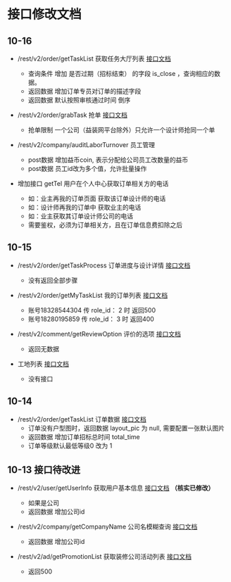 ﻿# 接口修改文档

## 10-16

- /rest/v2/order/getTaskList 获取任务大厅列表 [接口文档](./api/getTaskList.md)
  - 查询条件 增加 是否过期（招标结束） 的字段 is_close ，查询相应的数据。
  - 返回数据 增加订单专员对订单的描述字段
  - 返回数据 默认按照审核通过时间 倒序

- /rest/v2/order/grabTask 抢单 [接口文档](./api/grabTask.md)
  - 抢单限制 一个公司（益装网平台除外）只允许一个设计师抢同一个单

- /rest/v2/company/auditLaborTurnover 员工管理
  - post数据 增加益币coin, 表示分配给公司员工改数量的益币
  - post数据 员工id改为多个值，允许批量操作

- 增加接口 getTel 用户在个人中心获取订单相关方的电话
  - 如：业主再我的订单页面 获取该订单设计师的电话
  - 如：设计师再我的订单中 获取业主的电话
  - 如：业主获取其订单设计师公司的电话
  - 需要鉴权，必须为订单相关方，且在订单信息费扣除之后

## 10-15

- /rest/v2/order/getTaskProcess 订单进度与设计详情 [接口文档](./api/getTaskProcess.md)
  - 没有返回全部步骤

- /rest/v2/order/getMyTaskList 我的订单列表 [接口文档](./api/getMyTaskList.md)
  - 账号18328544304 传 role_id： 2 时 返回500
  - 账号18280195859 传 role_id： 3 时 返回400

- /rest/v2/comment/getReviewOption 评价的选项 [接口文档](./api/getReviewOption.md)
  - 返回无数据

- 工地列表 [接口文档](./api/getWorkingProjectList.md)
  - 没有接口

## 10-14

- /rest/v2/order/getTaskList 订单数据 [接口文档](./api/getTaskList.md)
  - 订单没有户型图时，返回数据 layout_pic 为 null, 需要配置一张默认图片
  - 返回数据 增加订单招标总时间 total_time
  - 订单等级默认最低等级0 改为 1

## 10-13 接口待改进

- /rest/v2/user/getUserInfo  获取用户基本信息 [接口文档](./api/getUserInfo.md) **（核实已修改）**
  - 如果是公司
  - 返回数据 增加公司id

- /rest/v2/company/getCompanyName  公司名模糊查询 [接口文档](./api/getCompanyName.md)
  - 返回数据 增加公司id

- /rest/v2/ad/getPromotionList  获取装修公司活动列表 [接口文档](./api/getPromotionList.md)
  - 返回500